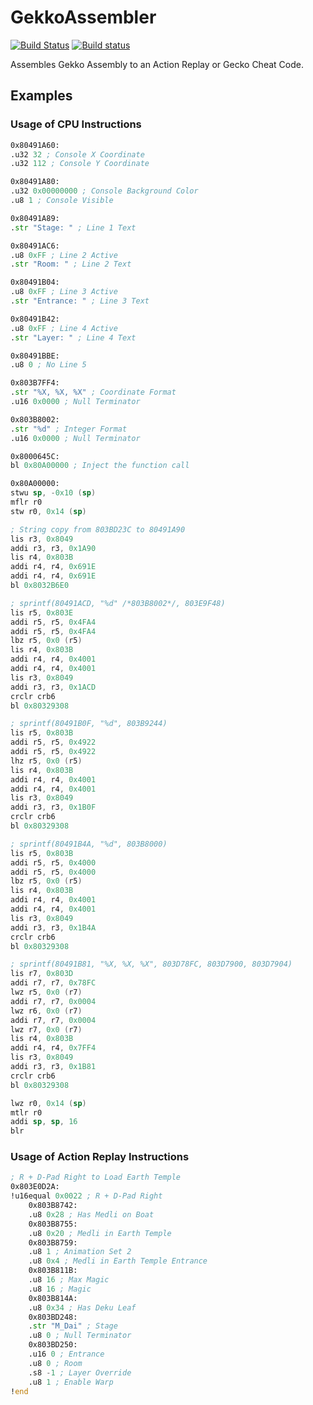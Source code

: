 # GekkoAssembler

[![Build Status](https://travis-ci.org/CryZe/GekkoAssembler.svg)](https://travis-ci.org/CryZe/GekkoAssembler) [![Build status](https://ci.appveyor.com/api/projects/status/gbs2ur6lfolmipxn?svg=true)](https://ci.appveyor.com/project/CryZe/gekkoassembler)

Assembles Gekko Assembly to an Action Replay or Gecko Cheat Code.

## Examples

### Usage of CPU Instructions
```asm
0x80491A60:
.u32 32 ; Console X Coordinate
.u32 112 ; Console Y Coordinate

0x80491A80:
.u32 0x00000000 ; Console Background Color
.u8 1 ; Console Visible

0x80491A89:
.str "Stage: " ; Line 1 Text

0x80491AC6:
.u8 0xFF ; Line 2 Active
.str "Room: " ; Line 2 Text

0x80491B04:
.u8 0xFF ; Line 3 Active
.str "Entrance: " ; Line 3 Text

0x80491B42:
.u8 0xFF ; Line 4 Active
.str "Layer: " ; Line 4 Text

0x80491BBE:
.u8 0 ; No Line 5

0x803B7FF4:
.str "%X, %X, %X" ; Coordinate Format
.u16 0x0000 ; Null Terminator

0x803B8002:
.str "%d" ; Integer Format
.u16 0x0000 ; Null Terminator

0x8000645C:
bl 0x80A00000 ; Inject the function call

0x80A00000:
stwu sp, -0x10 (sp)
mflr r0
stw r0, 0x14 (sp)

; String copy from 803BD23C to 80491A90
lis r3, 0x8049
addi r3, r3, 0x1A90
lis r4, 0x803B
addi r4, r4, 0x691E
addi r4, r4, 0x691E
bl 0x8032B6E0

; sprintf(80491ACD, "%d" /*803B8002*/, 803E9F48)
lis r5, 0x803E
addi r5, r5, 0x4FA4
addi r5, r5, 0x4FA4
lbz r5, 0x0 (r5)
lis r4, 0x803B
addi r4, r4, 0x4001
addi r4, r4, 0x4001
lis r3, 0x8049
addi r3, r3, 0x1ACD
crclr crb6
bl 0x80329308

; sprintf(80491B0F, "%d", 803B9244)
lis r5, 0x803B
addi r5, r5, 0x4922
addi r5, r5, 0x4922
lhz r5, 0x0 (r5)
lis r4, 0x803B
addi r4, r4, 0x4001
addi r4, r4, 0x4001
lis r3, 0x8049
addi r3, r3, 0x1B0F
crclr crb6
bl 0x80329308

; sprintf(80491B4A, "%d", 803B8000)
lis r5, 0x803B
addi r5, r5, 0x4000
addi r5, r5, 0x4000
lbz r5, 0x0 (r5)
lis r4, 0x803B
addi r4, r4, 0x4001
addi r4, r4, 0x4001
lis r3, 0x8049
addi r3, r3, 0x1B4A
crclr crb6
bl 0x80329308

; sprintf(80491B81, "%X, %X, %X", 803D78FC, 803D7900, 803D7904)
lis r7, 0x803D
addi r7, r7, 0x78FC
lwz r5, 0x0 (r7)
addi r7, r7, 0x0004
lwz r6, 0x0 (r7)
addi r7, r7, 0x0004
lwz r7, 0x0 (r7)
lis r4, 0x803B
addi r4, r4, 0x7FF4
lis r3, 0x8049
addi r3, r3, 0x1B81
crclr crb6
bl 0x80329308

lwz r0, 0x14 (sp)
mtlr r0
addi sp, sp, 16
blr
```

### Usage of Action Replay Instructions
```asm
; R + D-Pad Right to Load Earth Temple
0x803E0D2A:
!u16equal 0x0022 ; R + D-Pad Right
	0x803B8742:
	.u8 0x28 ; Has Medli on Boat
	0x803B8755:
	.u8 0x20 ; Medli in Earth Temple
	0x803B8759:
	.u8 1 ; Animation Set 2
	.u8 0x4 ; Medli in Earth Temple Entrance
	0x803B811B:
	.u8 16 ; Max Magic
	.u8 16 ; Magic
	0x803B814A:
	.u8 0x34 ; Has Deku Leaf
	0x803BD248:
	.str "M_Dai" ; Stage
	.u8 0 ; Null Terminator
	0x803BD250:
	.u16 0 ; Entrance
	.u8 0 ; Room
	.s8 -1 ; Layer Override
	.u8 1 ; Enable Warp
!end
```
